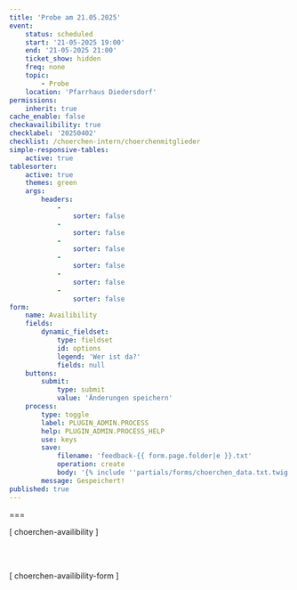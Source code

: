 ```yaml
---
title: 'Probe am 21.05.2025'
event:
    status: scheduled
    start: '21-05-2025 19:00'
    end: '21-05-2025 21:00'
    ticket_show: hidden
    freq: none
    topic:
        - Probe
    location: 'Pfarrhaus Diedersdorf'
permissions:
    inherit: true
cache_enable: false
checkavailibility: true
checklabel: '20250402'
checklist: /choerchen-intern/choerchenmitglieder
simple-responsive-tables:
    active: true
tablesorter:
    active: true
    themes: green
    args:
        headers:
            -
                sorter: false
            -
                sorter: false
            -
                sorter: false
            -
                sorter: false
            -
                sorter: false
            -
                sorter: false
form:
    name: Availibility
    fields:
        dynamic_fieldset:
            type: fieldset
            id: options
            legend: 'Wer ist da?'
            fields: null
    buttons:
        submit:
            type: submit
            value: 'Änderungen speichern'
    process:
        type: toggle
        label: PLUGIN_ADMIN.PROCESS
        help: PLUGIN_ADMIN.PROCESS_HELP
        use: keys
        save:
            filename: 'feedback-{{ form.page.folder|e }}.txt'
            operation: create
            body: '{% include ''partials/forms/choerchen_data.txt.twig'' %}'
        message: Gespeichert!
published: true
---
```


===

[ choerchen-availibility ]

</br>
</br>

[ choerchen-availibility-form ]


